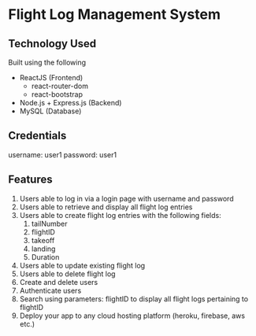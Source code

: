 # Flight Log Management System

## Technology Used
Built using the following
- ReactJS (Frontend)
    - react-router-dom
    - react-bootstrap
- Node.js + Express.js (Backend)
- MySQL (Database)

## Credentials
username: user1
password: user1

## Features
1. Users able to log in via a login page with username and password
2. Users able to retrieve and display all flight log entries
3. Users able to create flight log entries with the following fields:
    1. tailNumber
    2. flightID
    3. takeoff
    4. landing
    5. Duration
4. Users able to update existing flight log
5. Users able to delete flight log
7. Create and delete users
8. Authenticate users
9. Search using parameters: flightID to display all flight logs pertaining to flightID
10. Deploy your app to any cloud hosting platform (heroku, firebase, aws etc.)